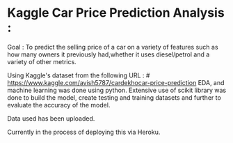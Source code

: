 # Kaggle Car Price Prediction Analysis : 

Goal : To predict the selling price of a car on a variety of features such as how many owners it previously had,whether it uses diesel/petrol and a variety of other metrics.  

Using Kaggle's dataset from the following URL : # https://www.kaggle.com/avish5787/cardekhocar-price-prediction
EDA, and machine learning was done using python. Extensive use of scikit library was done to build the model, create testing and training datasets and 
further to evaluate the accuracy of the model. 

Data used has been uploaded. 

Currently in the process of deploying this via Heroku.  
